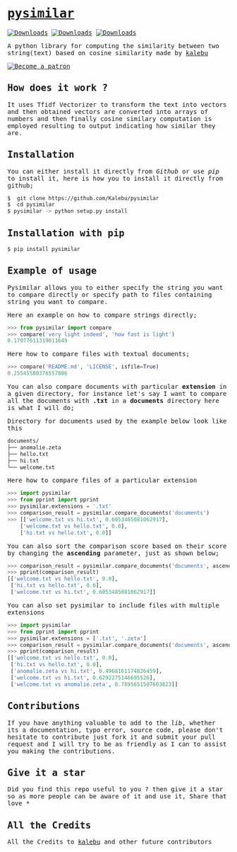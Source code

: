 <samp>

# [pysimilar](https://pypi.org/project/pysimilar)

[![Downloads](https://pepy.tech/badge/pysimilar)](https://pepy.tech/project/pysimilar)
[![Downloads](https://pepy.tech/badge/pysimilar/month)](https://pepy.tech/project/pysimilar)
[![Downloads](https://pepy.tech/badge/pysimilar/week)](https://pepy.tech/project/pysimilar)

A python library for computing the similarity between two string(text) based on cosine similarity made by [kalebu](https://github.com/Kalebu)

[![Become a patron](pictures/become_a_patron_button.png)](https://www.patreon.com/kalebujordan)

How does it work ?
------------------

It uses Tfidf Vectorizer to transform the text into vectors and then obtained vectors are converted into arrays of numbers and then finally cosine similary computation is employed resulting to output indicating how similar they are.

Installation
-------------
You can either install it directly from *Github* or use *pip* to install it, here is how you to install it directly from github;

```bash
$  git clone https://github.com/Kalebu/pysimilar
$  cd pysimilar
$ pysimilar -> python setup.py install

```

Installation with pip
----------------------

```python
$ pip install pysimilar
```

Example of usage
----------------
Pysimilar allows you to either specify the string you want to compare directly or specify path to files containing string you want to compare.

Here an example on how to compare strings directly;

```python
>>> from pysimilar import compare
>>> compare('very light indeed', 'how fast is light')
0.17077611319011649
```

Here how to compare files with textual documents;

```python
>>> compare('README.md', 'LICENSE', isfile=True)
0.25545580376557886
```

You can also compare documents with particular **extension** in a given directory, for instance let's say I want to compare all the documents with **.txt** in a **documents** directory here is what I will do;

Directory for documents used by the example below look like this

```bash
documents/
├── anomalie.zeta
├── hello.txt
├── hi.txt
└── welcome.txt
```

Here how to compare files of a particular extension

```python
>>> import pysimilar
>>> from pprint import pprint
>>> pysimilar.extensions = '.txt'
>>> comparison_result = pysimilar.compare_documents('documents')
>>> [['welcome.txt vs hi.txt', 0.6053485081062917],
    ['welcome.txt vs hello.txt', 0.0],
    ['hi.txt vs hello.txt', 0.0]]
```

You can also sort the comparison score based on their score by changing the **ascending** parameter, just as shown below;

```python
>>> comparison_result = pysimilar.compare_documents('documents', ascending=True)
>>> pprint(comparison_result)
[['welcome.txt vs hello.txt', 0.0],
 ['hi.txt vs hello.txt', 0.0],
 ['welcome.txt vs hi.txt', 0.6053485081062917]]
```

You can also set pysimilar to include files with multiple extensions

```python
>>> import pysimilar
>>> from pprint import pprint
>>> pysimilar.extensions = ['.txt', '.zeta']
>>> comparison_result = pysimilar.compare_documents('documents', ascending=True)
>>> pprint(comparison_result)
[['welcome.txt vs hello.txt', 0.0],
 ['hi.txt vs hello.txt', 0.0],
 ['anomalie.zeta vs hi.txt', 0.4968161174826459],
 ['welcome.txt vs hi.txt', 0.6292275146695526],
 ['welcome.txt vs anomalie.zeta', 0.7895651507603823]]

```

Contributions
-------------
If you have anything valuable to add to the *lib*, whether its a documentation, typo error, source code, please don't hesitate to contribute just fork it and submit your pull request and I will try to be as friendly as I can to assist you making the contributions.


Give it a star
--------------
Did you find this repo useful to you ? then give it a star so as more people can be aware of it and use it, Share that love *

All the Credits
---------------

All the Credits to [kalebu](https://github.com/Kalebu) and other future contributors 
</samp>
